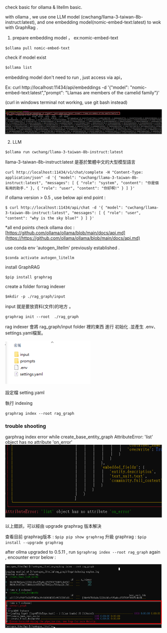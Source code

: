 check basic  for ollama & litellm basic.

with ollama , we use one LLM model (cwchang/llama-3-taiwan-8b-instruct:latest), and one embedding model(nomic-embed-text:latest) to wok with GraphRag .

1. prepare embedding model ， ex:nomic-embed-text

`$ollama pull nomic-embed-text`

check if model exist

`$ollama list`

embedding model don't need to run , just access via api，

Ex: curl http://localhost:11434/api/embeddings -d '{"model": "nomic-embed-text:latest","prompt": "Llamas are members of the camelid family"}'

(curl in windows terminal not working, use git bash instead)

![](./assets/2024-12-14-14-57-53.png)

2. LLM

`$ollama run cwchang/llama-3-taiwan-8b-instruct:latest`

llama-3-taiwan-8b-instruct:latest 是基於繁體中文的大型模型語言

`curl http://localhost:11434/v1/chat/complete -H "Content-Type: application/json" -d '{ "model": "cwchang/llama-3-taiwan-8b-instruct:latest", "messages": [ { "role": "system", "content": "你是個有用的助手." }, { "role": "user", "content": "你好啊!" } ] }'`

if ollama version > 0.5 , use below api end point :

`$ curl http://localhost:11434/api/chat -d '{ "model": "cwchang/llama-3-taiwan-8b-instruct:latest", "messages": [ { "role": "user", "content": "why is the sky blue?" } ] }'`

*all end points check ollama doc :  [https://github.com/ollama/ollama/blob/main/docs/api.md](https://https://github.com/ollama/ollama/blob/main/docs/api.md)

use conda env 'autogen_litellm' previously established .

`$conda activate autogen_litellm `

install GraphRAG

`$pip install graphrag`

create a folder forrag indexer

`$mkdir -p ./rag_graph/input`

input 就是要放資料(文件)的地方 。

`graphrag init --root  ./rag_graph`

rag indexer 會將 rag_graph/input folder 裡的東西 進行 初始化 .並產生 .env、settings.yaml檔案。

![](./assets/2024-12-07-14-21-43.png)

設定檔 setting.yaml

執行 indexing

`graphrag index --root rag_graph`

### trouble shooting

garphrag index  error while    create_base_entity_graph AttributeError: 'list' object has no attribute 'on_error'
![](./assets/2024-12-08-10-03-08.png)

以上錯誤，可以經由 upgrade graphrag 版本解決

查看目前 graphrag版本 : `$pip pip show graphrag`
升級 graphrag : `$pip install --upgrade graphrag`


after ollma upgraded to 0.5.11 , run `$graphrag index --root rag_graph`   again , encounter error below :

![](assets/20250221_232932_image.png)
